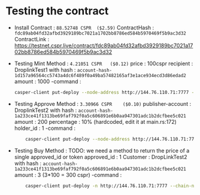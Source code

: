 # Testing the contract
- Install Contract : 
	`88.52748 CSPR	($2.59)`
	ContractHash : `fdc89ab04fd32afbd3929189bc7021a1702bb8786ed584b5970469f5b9ac3d32`
	ContractLink : https://testnet.cspr.live/contract/fdc89ab04fd32afbd3929189bc7021a1702bb8786ed584b5970469f5b9ac3d32

- Testing Mint Method : `4.21051 CSPR	($0.12)`
	price : 100cspr
	recipient : DroplinkTest1 with hash : `account-hash-1d157a96564cc5743a4dc6f489f0a49ba57482165af3e1ace934ecd3d86edad2`
	amount : 1000
	-command :
	```bash
	casper-client put-deploy --node-address http://144.76.110.71:7777 --chain-name casper-test --secret-key deploy/keys/matin2_secret_key.pem --session-hash fdc89ab04fd32afbd3929189bc7021a1702bb8786ed584b5970469f5b9ac3d32 --payment-amount 10000000000 --session-entry-point "mint" --session-arg "metadata:String='{\"name\" : \"good1\", \"token_uri\" : \"Qma5d2ofV94oXP4ojxt5pwN6WvEaBAHXQ8cLX1zaxWpdkJ\" , \"checksum\":\"3c06868a39c5e0b6a121d1a4e151b198dafafe839ebb9670dccdbbd437ad4fe0\"}'" --session-arg "price:u256='100000000000'" --session-arg "amount:u64='1000'" --session-arg "recipient:key='account-hash-1d157a96564cc5743a4dc6f489f0a49ba57482165af3e1ace934ecd3d86edad2'"
	```

- Testing Approve Method : `3.30966 CSPR	($0.10)`
	publisher-account : DroplinkTest2 with hash : `account-hash-1a233ce41f1313be69faf792f0a5c606891e6b0aa947301adc1b2dcfbee5c021`
	amount : 200
	percentage : 10% (hardcoded, edit it at main.rs:172)
	holder_id : 1
	-command : 
	```bash
		casper-client put-deploy --node-address http://144.76.110.71:7777 --chain-name casper-test --secret-key deploy/keys/DropLinkTest1_secret_key.pem --session-hash fdc89ab04fd32afbd3929189bc7021a1702bb8786ed584b5970469f5b9ac3d32 --payment-amount 10000000000 --session-entry-point "approve" --session-arg "publisher-account:key='account-hash-1a233ce41f1313be69faf792f0a5c606891e6b0aa947301adc1b2dcfbee5c021'" --session-arg "amount:u64='200'" --session-arg "holder_id:u64='1'"
	```

- Testing Buy Method : 
	TODO: we need a method to return the price of a single approved_id or token
	approved_id : 1
	Customer : DropLinkTest2 with hash : `account-hash-1a233ce41f1313be69faf792f0a5c606891e6b0aa947301adc1b2dcfbee5c021`
	amount : 3 (3*100 = 300 cspr)
	-command :
	```bash
		casper-client put-deploy -n http://144.76.110.71:7777 --chain-name casper-test --payment-amount 100000000000 -k deploy/keys/DropLinkTest2_secret_key.pem --session-path deploy/buy_contract.wasm --session-arg "amount:u64='3'" --session-arg "approved_id:u64='1'" --session-arg "contract_hash:key='hash-fdc89ab04fd32afbd3929189bc7021a1702bb8786ed584b5970469f5b9ac3d32'"
	```
